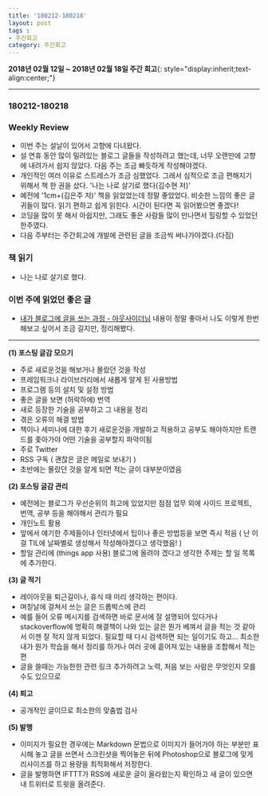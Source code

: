 ```yaml
---
title: '180212-180218'  
layout: post  
tags :  
- 주간회고
category: 주간회고
---
```


**2018년 02월 12일 ~ 2018년 02월 18일 주간 회고**{: style="display:inherit;text-align:center;"}

---

### 180212-180218

### Weekly Review
  - 이번 주는 설날이 있어서 고향에 다녀왔다.
  - 설 연휴 동안 많이 밀려있는 블로그 글들을 작성하려고 했는데, 너무 오랜만에 고향에 내려가서 쉽지 않았다. 다음 주는 조금 빠듯하게 작성해야겠다.
  - 개인적인 여러 이유로 스트레스가 조금 심했었다. 그래서 심적으로 조금 편해지기 위해서 책 한 권을 샀다. '나는 나로 살기로 했다(김수현 저)'  
  - 예전에 '1cm+(김은주 저)' 책을 읽었었는데 정말 좋았었다. 비슷한 느낌의 좋은 글귀들이 많다. 읽기 편하고 쉽게 읽힌다. 시간이 된다면 꼭 읽어봤으면 좋겠다!
  - 코딩을 많이 못 해서 아쉽지만, 그래도 좋은 사람들 많이 만나면서 힐링할 수 있었던 한주였다.
  - 다음 주부터는 주간회고에 개발에 관련된 글을 조금씩 써나가야겠다.(다짐)

### 책 읽기
  - 나는 나로 살기로 했다.

### 이번 주에 읽었던 좋은 글
  - [내가 블로그에 글을 쓰는 과정 - 아웃사이더님](https://blog.outsider.ne.kr/1269)
내용이 정말 좋아서 나도 이렇게 한번 해보고 싶어서 조금 길지만, 정리해봤다.

---

**(1) 포스팅 글감 모으기**
  - 주로 새로운것을 해보거나 몰랐던 것을 작성
  - 프레임워크나 라이브러리에서 새롭게 알게 된 사용방법
  - 프로그램 등의 설치 및 설정 방법
  - 좋은 글을 보면 (허락하에) 번역
  - 새로 등장한 기술을 공부하고 그 내용을 정리
  - 겪은 오류의 해결 방법
  - 책이나 세미나에 대한 후기
새로운것을 개발하고 적용하고 공부도 해야하지만 트랜드를 좇아가야 어떤 기술을 공부할지 파악이됨
  - 주로 Twitter
  - RSS 구독 ( 괜찮은 글은 메일로 보내기 )
  - 초반에는 몰랐던 것을 알게 되면 적는 글이 대부분이였음

**(2) 포스팅 글감 관리**
  - 예전에는 블로그가 우선순위의 최고에 있었지만 점점 업무 외에 사이드 프로젝트, 번역, 공부 등을 해야해서 관리가 필요
  - 개인노트 활용
  - 앞에서 얘기한 주제들이나 인터넷에서 팁이나 좋은 방법등을 보면 즉시 적음 ( 난 이걸 TIL에 날짜별로 생성해서 작성해야겠다고 생각했음! )
  - 할일 관리에 (things app 사용) 블로그에 올려야 겠다고 생각한 주제는 할 일 목록에 추가한다.

**(3) 글 적기**
  - 레이아웃을 퇴근길이나, 휴식 때 미리 생각하는 편이다.
  - 며칟날에 걸쳐서 쓰는 글은 드롭박스에 관리
  -  예를 들어 오류 메시지를 검색하면 바로 문서에 잘 설명되어 있다거나 stackoverflow에 명확히 해결책이 나와 있는 글은 뭔가 베껴서 글을 적는 것 같아서 이젠 잘 적지 않게 되었다. 필요할 때 다시 검색하면 되는 일이기도 하고... 최소한 내가 뭔가 학습을 해서 정리를 하거나 여러 곳에 흩어져 있는 내용을 조합해서 적는 편
  - 글을 쓸때는 가능한한 관련 링크 추가하려고 노력, 처음 보는 사람은 무엇인지 모를 수도 있으므로

**(4) 퇴고**
  - 공개적인 글이므로 최소한의 맞춤법 검사

**(5) 발행**
  -  이미지가 필요한 경우에는 Markdown 문법으로 이미지가 들어가야 하는 부분만 표시해 놓고 글을 쓰면서 스크린샷을 찍어놓은 뒤에 Photoshop으로 블로그에 맞게 리사이즈를 하고 용량을 최적화해서 저장한다.
  -  글을 발행하면 IFTTT가 RSS에 새로운 글이 올라왔는지 확인하고 새 글이 있으면 내 트위터로 트윗을 올려준다.

